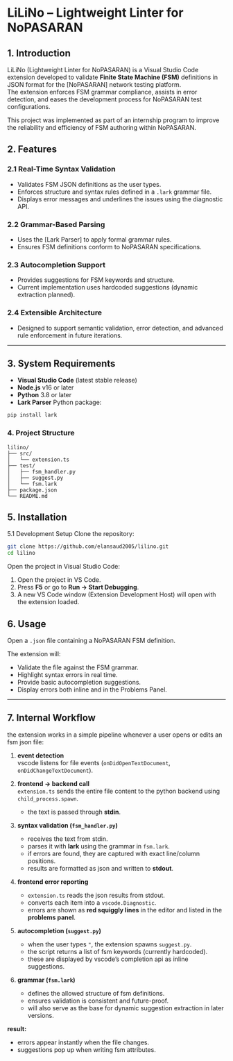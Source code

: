 # LiLiNo – Lightweight Linter for NoPASARAN

## 1. Introduction
LiLiNo (Lightweight Linter for NoPASARAN) is a Visual Studio Code extension developed to validate **Finite State Machine (FSM)** definitions in JSON format for the [NoPASARAN] network testing platform.  
The extension enforces FSM grammar compliance, assists in error detection, and eases the development process for NoPASARAN test configurations.

This project was implemented as part of an internship program to improve the reliability and efficiency of FSM authoring within NoPASARAN.


## 2. Features

### 2.1 Real-Time Syntax Validation
- Validates FSM JSON definitions as the user types.  
- Enforces structure and syntax rules defined in a `.lark` grammar file.  
- Displays error messages and underlines the issues using the diagnostic API.

### 2.2 Grammar-Based Parsing
- Uses the [Lark Parser] to apply formal grammar rules.  
- Ensures FSM definitions conform to NoPASARAN specifications.

### 2.3 Autocompletion Support
- Provides suggestions for FSM keywords and structure.  
- Current implementation uses hardcoded suggestions (dynamic extraction planned).

### 2.4 Extensible Architecture
- Designed to support semantic validation, error detection, and advanced rule enforcement in future iterations.

---

## 3. System Requirements
- **Visual Studio Code** (latest stable release)  
- **Node.js** v16 or later  
- **Python** 3.8 or later  
- **Lark Parser** Python package:
```bash
pip install lark

```
### 4. Project Structure
```
lilino/
├── src/
│   └── extension.ts
├── test/
│   ├── fsm_handler.py
│   ├── suggest.py
│   └── fsm.lark
├── package.json
└── README.md

```
## 5. Installation
5.1 Development Setup
Clone the repository:

```bash
git clone https://github.com/elansaud2005/lilino.git
cd lilino
```
Open the project in Visual Studio Code:

1. Open the project in VS Code.
2. Press **F5** or go to **Run → Start Debugging**.
3. A new VS Code window (Extension Development Host) will open with the extension loaded.
   
## 6. Usage
Open a `.json` file containing a NoPASARAN FSM definition.

The extension will:
- Validate the file against the FSM grammar.  
- Highlight syntax errors in real time.  
- Provide basic autocompletion suggestions.  
- Display errors both inline and in the Problems Panel.  

---
## 7. Internal Workflow

the extension works in a simple pipeline whenever a user opens or edits an fsm json file:

1. **event detection**  
   vscode listens for file events (`onDidOpenTextDocument`, `onDidChangeTextDocument`).

2. **frontend → backend call**  
   `extension.ts` sends the entire file content to the python backend using `child_process.spawn`.  
   - the text is passed through **stdin**.

3. **syntax validation (`fsm_handler.py`)**  
   - receives the text from stdin.  
   - parses it with **lark** using the grammar in `fsm.lark`.  
   - if errors are found, they are captured with exact line/column positions.  
   - results are formatted as json and written to **stdout**.

4. **frontend error reporting**  
   - `extension.ts` reads the json results from stdout.  
   - converts each item into a `vscode.Diagnostic`.  
   - errors are shown as **red squiggly lines** in the editor and listed in the **problems panel**.

5. **autocompletion (`suggest.py`)**  
   - when the user types `"`, the extension spawns `suggest.py`.  
   - the script returns a list of fsm keywords (currently hardcoded).  
   - these are displayed by vscode’s completion api as inline suggestions.

6. **grammar (`fsm.lark`)**  
   - defines the allowed structure of fsm definitions.  
   - ensures validation is consistent and future-proof.  
   - will also serve as the base for dynamic suggestion extraction in later versions.

**result:**  
- errors appear instantly when the file changes.  
- suggestions pop up when writing fsm attributes.  
